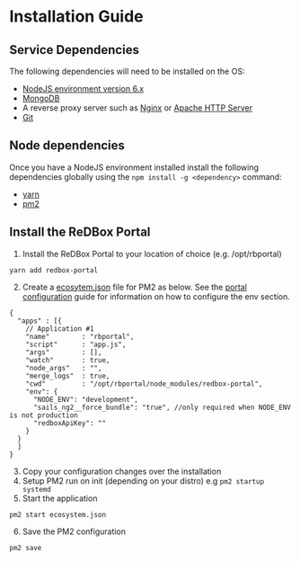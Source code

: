 # Installation Guide

## Service Dependencies
The following dependencies will need to be installed on the OS:
* [NodeJS environment version 6.x](https://nodejs.org/en/)
* [MongoDB](https://www.mongodb.com/)
* A reverse proxy server such as [Nginx](https://nginx.org/en/) or [Apache HTTP Server](https://httpd.apache.org/)
* [Git](https://git-scm.com/)

## Node dependencies
Once you have a NodeJS environment installed install the following dependencies globally using the ```npm install -g <dependency>``` command:
* [yarn](https://yarnpkg.com/en/)
* [pm2](http://pm2.keymetrics.io/)

## Install the ReDBox Portal

1. Install the ReDBox Portal to your location of choice (e.g. /opt/rbportal) 
```
yarn add redbox-portal
```
2. Create a [ecosytem.json](http://pm2.keymetrics.io/docs/usage/deployment/) file for PM2 as below. See the [portal configuration]() guide for information on how to configure the env section.
```
{
  "apps" : [{
    // Application #1
    "name"        : "rbportal",
    "script"      : "app.js",
    "args"        : [],
    "watch"       : true,
    "node_args"   : "",
    "merge_logs"  : true,
    "cwd"         : "/opt/rbportal/node_modules/redbox-portal",
    "env": {
      "NODE_ENV": "development",
      "sails_ng2__force_bundle": "true", //only required when NODE_ENV is not production  
      "redboxApiKey": ""
    }
  }
  ]
}
```

3. Copy your configuration changes over the installation
4. Setup PM2 run on init (depending on your distro) e.g `pm2 startup systemd`
5. Start the application 
```
pm2 start ecosystem.json
```
6. Save the PM2 configuration 
```
pm2 save
```
